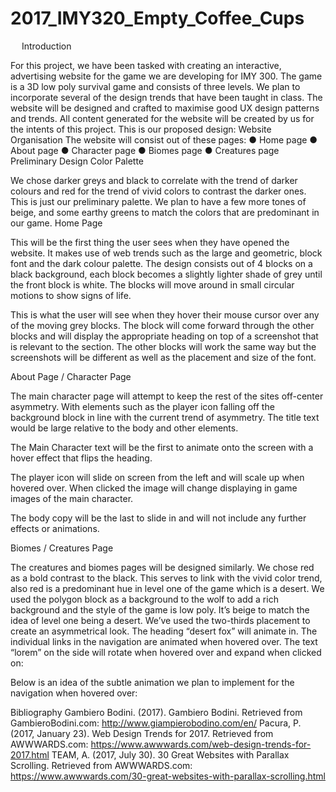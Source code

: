 # 2017_IMY320_Empty_Coffee_Cups
 
Introduction

For this project, we have been tasked with creating an interactive, advertising website for the game we are developing for IMY 300. The game is a 3D low poly survival game and consists of three levels. We plan to incorporate several of the design trends that have been taught in class. The website will be designed and crafted to maximise good UX design patterns and trends. All content generated for the website will be created by us for the intents of this project. This is our proposed design: 
Website Organisation
The website will consist out of these pages:
●	Home page
●	About page
●	Character page
●	Biomes page
●	Creatures page
Preliminary Design
Color Palette
 
We chose darker greys and black to correlate with the trend of darker colours and red for the trend of vivid colors to contrast the darker ones. This is just our preliminary palette. We plan to have a few more tones of beige, and some earthy greens to match the colors that are predominant in our game. 
Home Page
 
This will be the first thing the user sees when they have opened the website. It makes use of web trends such as the large and geometric, block font and the dark colour palette. The design consists out of 4 blocks on a black background, each block becomes a slightly lighter shade of grey until the front block is white. The blocks will move around in small circular motions to show signs of life.
 
This is what the user will see when they hover their mouse cursor over any of the moving grey blocks. The block will come forward through the other blocks and will display the appropriate heading on top of a screenshot that is relevant to the section. The other blocks will work the same way but the screenshots will be different as well as the placement and size of the font.
 
 
 
About Page / Character Page

 
The main character page will attempt to keep the rest of the sites off-center asymmetry. With elements such as the player icon falling off the background block in line with the current trend of asymmetry. The title text would be large relative to the body and other elements.
  

The Main Character text will be the first to animate onto the screen with a hover effect that flips the heading. 
 
The player icon will slide on screen from the left and will scale up when hovered over. When clicked the image will change displaying in game images of the main character.
 
The body copy will be the last to slide in and will not include any further effects or animations.

Biomes / Creatures Page
 
The creatures and biomes pages will be designed similarly. We chose red as a bold contrast to the black. This serves to link with the vivid color trend, also red is a predominant hue in level one of the game which is a desert. We used the polygon block as a background to the wolf to add a rich background and the style of the game is low poly. It’s beige to match the idea of level one being a desert. We’ve used the two-thirds placement to create an asymmetrical look. The heading “desert fox” will animate in. The individual links in the navigation are animated when hovered over. The text “lorem” on the side will rotate when hovered over and expand when clicked on: 
 
Below is an idea of the subtle animation we plan to implement for the navigation when hovered over: 
 

Bibliography
Gambiero Bodini. (2017). Gambiero Bodini. Retrieved from GambieroBodini.com: http://www.giampierobodino.com/en/
Pacura, P. (2017, January 23). Web Design Trends for 2017. Retrieved from AWWWARDS.com: https://www.awwwards.com/web-design-trends-for-2017.html
TEAM, A. (2017, July 30). 30 Great Websites with Parallax Scrolling. Retrieved from AWWWARDS.com: https://www.awwwards.com/30-great-websites-with-parallax-scrolling.html
 

